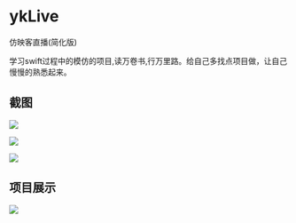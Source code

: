 # ykLive
仿映客直播(简化版)

学习swift过程中的模仿的项目,读万卷书,行万里路。给自己多找点项目做，让自己慢慢的熟悉起来。


## 截图
![](https://image.xiaomo.info/swift/yk-lunacher.png)

![](https://image.xiaomo.info/swift/yk-1.png)

![](https://image.xiaomo.info/swift/yk-2.png)
## 项目展示
![](https://image.xiaomo.info/swift/yk.gif)